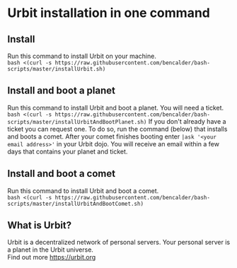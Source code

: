 # Urbit installation in one command

## Install
Run this command to install Urbit on your machine.  
`bash <(curl -s https://raw.githubusercontent.com/bencalder/bash-scripts/master/installUrbit.sh)`  


## Install and boot a planet
Run this command to install Urbit and boot a planet. You will need a ticket.
`bash <(curl -s https://raw.githubusercontent.com/bencalder/bash-scripts/master/installUrbitAndBootPlanet.sh)`
If you don't already have a ticket you can request one. To do so, run the  command (below) that installs and boots a comet. After your comet finishes booting enter `|ask '<your email address>'` in your Urbit dojo. You will receive an email within a few days that contains your planet and ticket.


## Install and boot a comet
Run this command to install Urbit and boot a comet.  
`bash <(curl -s https://raw.githubusercontent.com/bencalder/bash-scripts/master/installUrbitAndBootComet.sh)`  

## What is Urbit?
Urbit is a decentralized network of personal servers. Your personal server is a planet in the Urbit universe.  
Find out more https://urbit.org  